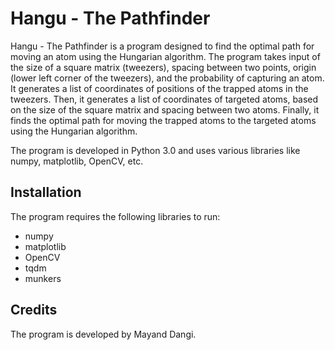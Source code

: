 # Hangu - The Pathfinder
Hangu - The Pathfinder is a program designed to find the optimal path for moving an atom using the Hungarian algorithm. The program takes input of the size of a square matrix (tweezers), spacing between two points, origin (lower left corner of the tweezers), and the probability of capturing an atom. It generates a list of coordinates of positions of the trapped atoms in the tweezers. Then, it generates a list of coordinates of targeted atoms, based on the size of the square matrix and spacing between two atoms. Finally, it finds the optimal path for moving the trapped atoms to the targeted atoms using the Hungarian algorithm.

The program is developed in Python 3.0 and uses various libraries like numpy, matplotlib, OpenCV, etc.

## Installation
The program requires the following libraries to run:

 - numpy
 - matplotlib
 - OpenCV
 - tqdm
 - munkers

## Credits
The program is developed by Mayand Dangi.




